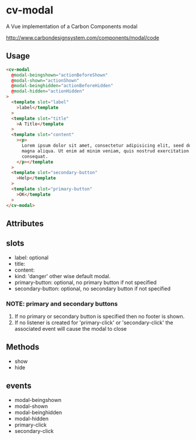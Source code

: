# cv-modal

A Vue implementation of a Carbon Components modal

http://www.carbondesignsystem.com/components/modal/code

## Usage

```html
<cv-modal
  @modal-beingshown="actionBeforeShown"
  @modal-shown="actionShown"
  @modal-beinghidden="actionBeforeHidden"
  @modal-hidden="actionHidden"
>
  <template slot="label"
    >label</template
  >
  <template slot="title"
    >A Title</template
  >
  <template slot="content"
    ><p>
      Lorem ipsum dolor sit amet, consectetur adipisicing elit, seed do eiusmod tempor incididunt ut labore et dolore
      magna aliqua. Ut enim ad minim veniam, quis nostrud exercitation ullamco laboris nisi ut aliquip ex ea commodo
      consequat.
    </p></template
  >
  <template slot="secondary-button"
    >Help</template
  >
  <template slot="primary-button"
    >OK</template
  >
</cv-modal>
```

## Attributes

## slots

- label: optional
- title:
- content:
- kind: 'danger' other wise default modal.
- primary-button: optional, no primary button if not specified
- secondary-button: optional, no secondary button if not specified

### NOTE: primary and secondary buttons

1. If no primary or secondary button is specified then no footer is shown.
2. If no listener is created for 'primary-click' or 'secondary-click' the associated event will cause the modal to close

## Methods

- show
- hide

## events

- modal-beingshown
- modal-shown
- modal-beinghidden
- modal-hidden
- primary-click
- secondary-click

